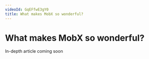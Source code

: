 ```yaml
---
videoId: GqEFfwE3gY0
title: What makes MobX so wonderful?
---
```


# What makes MobX so wonderful?

In-depth article coming soon
